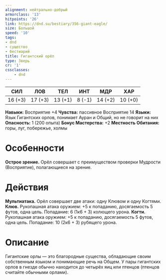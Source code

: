 ```yaml
---
alignment: нейтрально-добрый
armorclass: '13'
hitpoints: '26'
link: https://dnd.su/bestiary/356-giant-eagle/
size: Большой
speed: '10'
tags:
- dnd
- существо
- бестиарий
title: Гигантский орёл
type: Зверь
cr: '1'
cssclasses:
    - dnd
---
```



| СИЛ | ЛОВ | ТЕЛ | ИНТ | МДР | ХАР |
|---|---|---|---|---|---|
| 16 (+3) | 17 (+3) | 13 (+1) | 8 (-1) | 14 (+2) | 10 (+0) |
**Навыки:** Восприятие +4
**Чувства:** пассивное Восприятие 14
**Языки:** Язык Гигантских орлов, понимает Ауран и Общий, но не говорит на них
**Опасность:** 1 (200 опыта)
**Бонус Мастерства:** +2
**Местность Обитания:** горы, луг, побережье, холмы


# Особенности
**Острое зрение.** Орёл совершает с преимуществом проверки Мудрости (Восприятие), полагающиеся на зрение.


# Действия
**Мультиатака.** Орёл совершает две атаки: одну Клювом и одну Когтями.
**Клюв.** Рукопашная атака оружием: +5 к попаданию, досягаемость 5 футов, одна цель. Попадание: 6 (1к6 + 3) колющего урона.
**Когти.** Рукопашная атака оружием: +5 к попаданию, досягаемость 5 футов, одна цель. Попадание: 10 (2к6 + 3) рубящего урона.


# Описание
Гигантские орлы — это благородные существа, обладающие своим собственным языком и понимающие речь на Общем. У пары гигантских орлов в гнезде обычно находится до четырёх яиц или птенцов (птенцов считайте обычными орлами).